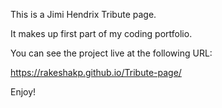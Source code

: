 This is a Jimi Hendrix Tribute page.

It makes up first part of my coding portfolio.

You can see the project live at the following URL:

https://rakeshakp.github.io/Tribute-page/

Enjoy!
